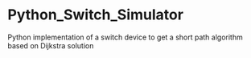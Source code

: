 # Python_Switch_Simulator
Python implementation of a switch device to get a short path algorithm based on Dijkstra solution
